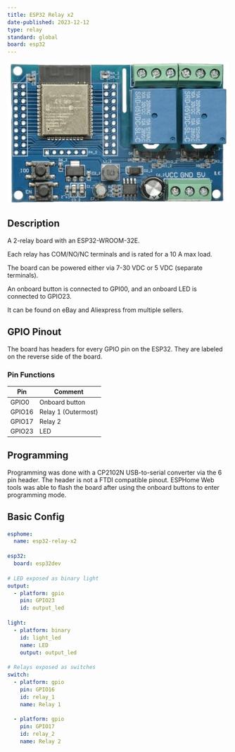 ```yaml
---
title: ESP32 Relay x2
date-published: 2023-12-12
type: relay
standard: global
board: esp32
---
```


![Product](image.jpg "Product Image")

## Description

A 2-relay board with an ESP32-WROOM-32E.

Each relay has COM/NO/NC terminals and is rated for a 10 A max load.

The board can be powered either via 7-30 VDC or 5 VDC (separate terminals).

An onboard button is connected to GPI00, and an onboard LED is connected to GPIO23.

It can be found on eBay and Aliexpress from multiple sellers.

## GPIO Pinout

The board has headers for every GPIO pin on the ESP32. They are labeled on the reverse side of the board.

### Pin Functions
| Pin    | Comment              |
| ------ | -------------------- |
| GPIO0  | Onboard button       |
| GPIO16 | Relay 1 (Outermost)  |
| GPIO17 | Relay 2              |
| GPIO23 | LED                  |

## Programming

Programming was done with a CP2102N USB-to-serial converter via the 6 pin header. The header is not a FTDI compatible pinout. ESPHome Web tools was able to flash the board after using the onboard buttons to enter programming mode.

## Basic Config

```yaml
esphome:
  name: esp32-relay-x2

esp32:
  board: esp32dev

# LED exposed as binary light
output:
  - platform: gpio
    pin: GPIO23
    id: output_led

light:
  - platform: binary
    id: light_led
    name: LED
    output: output_led

# Relays exposed as switches
switch:
  - platform: gpio
    pin: GPIO16
    id: relay_1
    name: Relay 1

  - platform: gpio
    pin: GPIO17
    id: relay_2
    name: Relay 2
```
